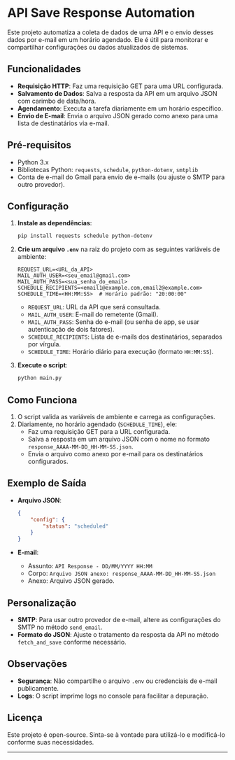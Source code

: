 # API Save Response Automation

Este projeto automatiza a coleta de dados de uma API e o envio desses dados por e-mail em um horário agendado. Ele é útil para monitorar e compartilhar configurações ou dados atualizados de sistemas.

## Funcionalidades

- **Requisição HTTP**: Faz uma requisição GET para uma URL configurada.
- **Salvamento de Dados**: Salva a resposta da API em um arquivo JSON com carimbo de data/hora.
- **Agendamento**: Executa a tarefa diariamente em um horário específico.
- **Envio de E-mail**: Envia o arquivo JSON gerado como anexo para uma lista de destinatários via e-mail.

## Pré-requisitos

- Python 3.x
- Bibliotecas Python: `requests`, `schedule`, `python-dotenv`, `smtplib`
- Conta de e-mail do Gmail para envio de e-mails (ou ajuste o SMTP para outro provedor).

## Configuração

1. **Instale as dependências**:
   ```bash
   pip install requests schedule python-dotenv
   ```

2. **Crie um arquivo `.env`** na raiz do projeto com as seguintes variáveis de ambiente:
   ```plaintext
   REQUEST_URL=<URL_da_API>
   MAIL_AUTH_USER=<seu_email@gmail.com>
   MAIL_AUTH_PASS=<sua_senha_do_email>
   SCHEDULE_RECIPIENTS=<email1@example.com,email2@example.com>
   SCHEDULE_TIME=<HH:MM:SS>  # Horário padrão: "20:00:00"
   ```

   - `REQUEST_URL`: URL da API que será consultada.
   - `MAIL_AUTH_USER`: E-mail do remetente (Gmail).
   - `MAIL_AUTH_PASS`: Senha do e-mail (ou senha de app, se usar autenticação de dois fatores).
   - `SCHEDULE_RECIPIENTS`: Lista de e-mails dos destinatários, separados por vírgula.
   - `SCHEDULE_TIME`: Horário diário para execução (formato `HH:MM:SS`).

3. **Execute o script**:
   ```bash
   python main.py
   ```

## Como Funciona

1. O script valida as variáveis de ambiente e carrega as configurações.
2. Diariamente, no horário agendado (`SCHEDULE_TIME`), ele:
   - Faz uma requisição GET para a URL configurada.
   - Salva a resposta em um arquivo JSON com o nome no formato `response_AAAA-MM-DD_HH-MM-SS.json`.
   - Envia o arquivo como anexo por e-mail para os destinatários configurados.

## Exemplo de Saída

- **Arquivo JSON**:
  ```json
  {
      "config": {
          "status": "scheduled"
      }
  }
  ```

- **E-mail**:
  - Assunto: `API Response - DD/MM/YYYY HH:MM`
  - Corpo: `Arquivo JSON anexo: response_AAAA-MM-DD_HH-MM-SS.json`
  - Anexo: Arquivo JSON gerado.

## Personalização

- **SMTP**: Para usar outro provedor de e-mail, altere as configurações do SMTP no método `send_email`.
- **Formato do JSON**: Ajuste o tratamento da resposta da API no método `fetch_and_save` conforme necessário.

## Observações

- **Segurança**: Não compartilhe o arquivo `.env` ou credenciais de e-mail publicamente.
- **Logs**: O script imprime logs no console para facilitar a depuração.

## Licença

Este projeto é open-source. Sinta-se à vontade para utilizá-lo e modificá-lo conforme suas necessidades.

---
